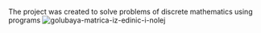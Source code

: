 The project was created to solve problems of discrete mathematics using programs
![golubaya-matrica-iz-edinic-i-nolej](https://user-images.githubusercontent.com/74915827/200087838-ba3de945-8c82-4904-89c1-c62695c117dd.jpg)
